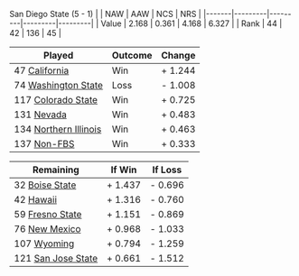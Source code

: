 San Diego State (5 - 1)
|       |   NAW   |   AAW   |   NCS   |   NRS   |
|-------|---------|---------|---------|---------|
| Value |   2.168 |   0.361 |   4.168 |   6.327 |
| Rank  |      44 |      42 |     136 |      45 |

| Played                    | Outcome    |  Change  |
|---------------------------|------------|----------|
|  47 [California            ](California.md)| Win        | +  1.244 |
|  74 [Washington State      ](WashingtonState.md)| Loss       | -  1.008 |
| 117 [Colorado State        ](ColoradoState.md)| Win        | +  0.725 |
| 131 [Nevada                ](Nevada.md)| Win        | +  0.483 |
| 134 [Northern Illinois     ](NorthernIllinois.md)| Win        | +  0.463 |
| 137 [Non-FBS               ](NonFBS.md)| Win        | +  0.333 |

| Remaining                 |  If Win  |  If Loss |
|---------------------------|----------|----------|
|  32 [Boise State           ](BoiseState.md)| +  1.437 | -  0.696 |
|  42 [Hawaii                ](Hawaii.md)| +  1.316 | -  0.760 |
|  59 [Fresno State          ](FresnoState.md)| +  1.151 | -  0.869 |
|  76 [New Mexico            ](NewMexico.md)| +  0.968 | -  1.033 |
| 107 [Wyoming               ](Wyoming.md)| +  0.794 | -  1.259 |
| 121 [San Jose State        ](SanJoseState.md)| +  0.661 | -  1.512 |

